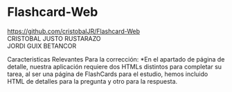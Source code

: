 # Flashcard-Web

https://github.com/cristobalJR/Flashcard-Web  
CRISTOBAL JUSTO RUSTARAZO  
JORDI GUIX BETANCOR  

Caracteristicas Relevantes Para la corrección:
*En el apartado de página de detalle, nuestra aplicación requiere dos HTMLs distintos para completar su tarea, al ser una página de FlashCards para el estudio, hemos incluido HTML de detalles para la pregunta y otro para la respuesta.  
